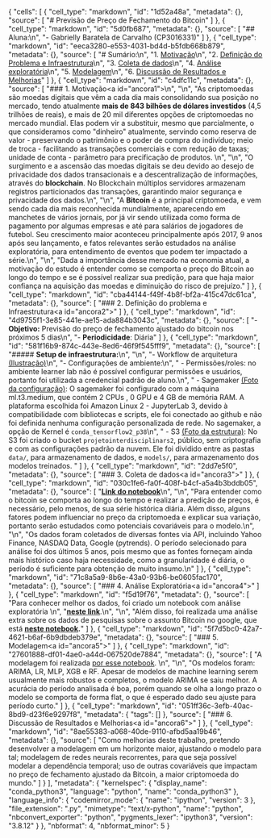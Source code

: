 {
 "cells": [
  {
   "cell_type": "markdown",
   "id": "1d52a48a",
   "metadata": {},
   "source": [
    "# Previsão de Preço de Fechamento do Bitcoin"
   ]
  },
  {
   "cell_type": "markdown",
   "id": "5d0fb687",
   "metadata": {},
   "source": [
    "## Aluna:\n",
    "- Gabrielly Baratela de Carvalho (CP3016331)"
   ]
  },
  {
   "cell_type": "markdown",
   "id": "eeca3280-e553-4031-bd4d-b5fdb668b879",
   "metadata": {},
   "source": [
    "# Sumário:\n",
    "1. [Motivação](#ancora1)\n",
    "2. [Definição do Problema e Infraestrutura](#ancora2)\n",
    "3. [Coleta de dados](#ancora3)\n",
    "4. [Análise exploratória](#ancora4)\n",
    "5. [Modelagem](#ancora5)\n",
    "6. [Discussão de Resultados e Melhorias](#ancora6)"
   ]
  },
  {
   "cell_type": "markdown",
   "id": "c4dfc11c",
   "metadata": {},
   "source": [
    "### 1. Motivação<a id=\"ancora1\"></a>\n",
    "\n",
    "As criptomoedas são moedas digitais que vêm a cada dia mais consolidando sua posição no mercado, tendo atualmente **mais de 843 bilhões de dólares investidos** (4,5 trilhões de reais), e mais de 20 mil diferentes opções de criptomoedas no mercado mundial. Elas podem vir a substituir, mesmo que parcialmente, o que consideramos como \"dinheiro\" atualmente, servindo como reserva de valor - preservando o patrimônio e o poder de compra do indivíduo; meio de troca - facilitando as transações comerciais e com redução de taxas; unidade de conta - parâmetro para precificação de produtos. \n",
    "\n",
    "O surgimento e a ascensão das moedas digitais se deu devido ao desejo de privacidade dos dados transacionais e a descentralização de informações, através do **blockchain**. No Blockchain múltiplos servidores armazenam registros particionados das transações, garantindo maior segurança e privacidade dos dados.\n",
    "\n",
    "A **Bitcoin** é a principal criptomoeda, e vem sendo cada dia mais reconhecida mundialmente, aparecendo em manchetes de vários jornais, por já vir sendo utilizada como forma de pagamento por algumas empresas e até para salários de jogadores de futebol. Seu crescimento maior aconteceu principalmente após 2017, 9 anos após seu lançamento, e fatos relevantes serão estudados na análise exploratória, para entendimento de eventos que podem ter impactado a série.\n",
    "\n",
    "Dada a importância desse mercado na economia atual, a motivação do estudo é entender como se comporta o preço do Bitcoin ao longo do tempo e se é possível realizar sua predição, para que haja maior confiança na aquisição das moedas e diminuição do risco de prejuízo."
   ]
  },
  {
   "cell_type": "markdown",
   "id": "cba44144-f49f-4b8f-bf2a-415c47dc61ca",
   "metadata": {},
   "source": [
    "### 2. Definição do problema e Infraestrutura<a id=\"ancora2\"></a>"
   ]
  },
  {
   "cell_type": "markdown",
   "id": "4d9755f1-3e85-441e-ae15-ada884b3043c",
   "metadata": {},
   "source": [
    "- **Objetivo:** Previsão do preço de fechamento ajustado do bitcoin nos próximos 5 dias\n",
    "- **Periodicidade**: Diária"
   ]
  },
  {
   "cell_type": "markdown",
   "id": "581f16b9-874c-443e-8ed6-46f9f545fff9",
   "metadata": {},
   "source": [
    "##### **Setup de infraestrutura:**\n",
    "\n",
    "- Workflow de arquitetura [(Ilustração)](https://github.com/gaby-baratela/ifsp_s2_bitcoin/blob/cbe47e342c3c7ab67e5d9629c3a7add43ae20f2e/Imagens/Infraestrutura.png)\n",
    "- Configurações de ambiente:\n",
    "    - Permissões/roles: no ambiente learner lab não é possível configurar permissões e usuários, portanto foi utilizada a credencial padrão de aluno.\n",
    "    - Sagemaker [(Foto da configuração)](): O sagemaker foi configurado com a máquina ml.t3.medium, que contém 2 CPUs , 0 GPU e 4 GB de memória RAM. A plataforma escolhida foi Amazon Linux 2 - JupyterLab 3, devido à compatibilidade com bibliotecas e scripts, ele foi conectado ao github e não foi definida nenhuma configuração personalizada de rede. No sagemaker, a opção de Kernel é `conda_tensorflow2_p38`\n",
    "    - S3 [(Foto da estrutura)](): No S3 foi criado o bucket `projetointerdisciplinars2`, público, sem criptografia e com as configurações padrão da nuvem. Ele foi dividido entre as pastas `data/`, para armazenamento de dados, e `models/`, para armazenamento dos modelos treinados.  "
   ]
  },
  {
   "cell_type": "markdown",
   "id": "2dd7e5f0",
   "metadata": {},
   "source": [
    "### 3. Coleta de dados<a id=\"ancora3\"></a>"
   ]
  },
  {
   "cell_type": "markdown",
   "id": "030c1fe6-fa0f-408f-b4cf-a5a4b3bddb05",
   "metadata": {},
   "source": [
    "**[Link do notebook](https://github.com/gaby-baratela/ifsp_s2_bitcoin/blob/cbe47e342c3c7ab67e5d9629c3a7add43ae20f2e/1_Coleta_de_dados.ipynb)**\n",
    "\n",
    "Para entender como o bitcoin se comporta ao longo do tempo e realizar a predição de preços, é necessário, pelo menos, de sua série histórica diária. Além disso, alguns fatores podem influenciar no preço da criptomoeda e explicar sua variação, portanto serão estudados como potenciais covariáveis para o modelo.\n",
    "\n",
    "Os dados foram coletados de diversas fontes via API, incluindo Yahoo Finance, NASDAQ Data, Google (pytrends). O período selecionado para análise foi dos últimos 5 anos, pois mesmo que as fontes forneçam ainda mais histórico caso haja necessidade, como a granularidade é diária, o período é suficiente para obtenção de muito insumo.\n"
   ]
  },
  {
   "cell_type": "markdown",
   "id": "71c8a5a9-8b6e-43a0-93b6-be0605fac170",
   "metadata": {},
   "source": [
    "### 4. Análise Exploratória<a id=\"ancora4\"></a>"
   ]
  },
  {
   "cell_type": "markdown",
   "id": "f5d19f76",
   "metadata": {},
   "source": [
    "Para conhecer melhor os dados, foi criado um notebook com análise exploratória \n",
    "**[neste link](https://github.com/gaby-baratela/ifsp_s2_bitcoin/blob/cbe47e342c3c7ab67e5d9629c3a7add43ae20f2e/2_Conhecendo_os_dados.ipynb)**.\n",
    "\n",
    "Além disso, foi realizada uma análise extra sobre os dados de pesquisas sobre o assunto Bitcoin no google, que está **[neste notebook](https://github.com/gaby-baratela/ifsp_s2_bitcoin/blob/cbe47e342c3c7ab67e5d9629c3a7add43ae20f2e/3_Exploratoria_extra_pytrends_interesse_x_tempo_bitcoin.ipynb).**"
   ]
  },
  {
   "cell_type": "markdown",
   "id": "5f7d5bc0-42a7-4621-b6af-6b9dbdeb379e",
   "metadata": {},
   "source": [
    "### 5. Modelagem<a id=\"ancora5\"></a>"
   ]
  },
  {
   "cell_type": "markdown",
   "id": "27601888-df01-4ae0-a44d-067520de7884",
   "metadata": {},
   "source": [
    "A modelagem foi realizada [por esse notebook](https://github.com/gaby-baratela/ifsp_s2_bitcoin/blob/cbe47e342c3c7ab67e5d9629c3a7add43ae20f2e/4_Modelagem_bitcoin.ipynb). \n",
    "\n",
    "Os modelos foram: ARIMA, LR, MLP, XGB e RF. Apesar de modelos de machine learning serem usualmente mais robustos e completos, o modelo ARIMA se saiu melhor. A acurácia do período analisada é boa, porém quando se olha a longo prazo o modelo se comporta de forma flat, o que é esperado dado seu ajuste para período curto."
   ]
  },
  {
   "cell_type": "markdown",
   "id": "051ff36c-3efb-40ac-8bd9-d23f6e9297f8",
   "metadata": {
    "tags": []
   },
   "source": [
    "### 6. Discussão de Resultados e Melhorias<a id=\"ancora6\"></a>"
   ]
  },
  {
   "cell_type": "markdown",
   "id": "8ae55383-a068-40de-9110-afbd5aa19b46",
   "metadata": {},
   "source": [
    "Como melhorias deste trabalho, pretendo desenvolver a modelagem em um horizonte maior, ajustando o modelo para tal; modelagem de redes neurais recorrentes, para que seja possível modelar a dependência temporal; uso de outras covariáveis que impactam no preço de fechamento ajustado da Bitcoin, a maior criptomoeda do mundo."
   ]
  }
 ],
 "metadata": {
  "kernelspec": {
   "display_name": "conda_python3",
   "language": "python",
   "name": "conda_python3"
  },
  "language_info": {
   "codemirror_mode": {
    "name": "ipython",
    "version": 3
   },
   "file_extension": ".py",
   "mimetype": "text/x-python",
   "name": "python",
   "nbconvert_exporter": "python",
   "pygments_lexer": "ipython3",
   "version": "3.8.12"
  }
 },
 "nbformat": 4,
 "nbformat_minor": 5
}
